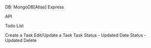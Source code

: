 

DB: MongoDB[Atlas]
Express

API


Todo List

Create a Task
Edit/Update a Task
    Task Status - Updated
    Date Status - Updated
Delete